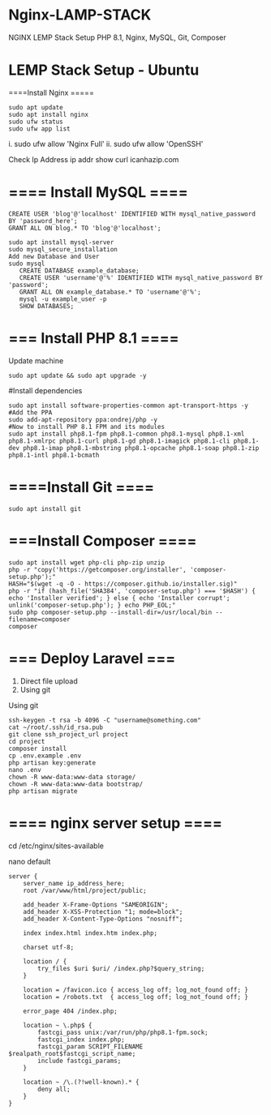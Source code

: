 # Nginx-LAMP-STACK
NGINX LEMP Stack Setup PHP 8.1, Nginx, MySQL, Git, Composer


#  LEMP Stack Setup - Ubuntu
====Install Nginx =====
```
sudo apt update
sudo apt install nginx
sudo ufw status
sudo ufw app list
```

i.	sudo ufw allow 'Nginx Full'
ii.	sudo ufw allow 'OpenSSH'

Check Ip Address
	ip addr show
	curl icanhazip.com

#  ==== Install MySQL ====

```
CREATE USER 'blog'@'localhost' IDENTIFIED WITH mysql_native_password BY 'password_here';
GRANT ALL ON blog.* TO 'blog'@'localhost';

sudo apt install mysql-server
sudo mysql_secure_installation 
Add new Database and User
sudo mysql
   CREATE DATABASE example_database;
   CREATE USER 'username'@'%' IDENTIFIED WITH mysql_native_password BY 'password';
   GRANT ALL ON example_database.* TO 'username'@'%';
   mysql -u example_user -p
   SHOW DATABASES;
```

#  === Install PHP 8.1 ====

Update machine 

```
sudo apt update && sudo apt upgrade -y  
```


#Install dependencies

```
sudo apt install software-properties-common apt-transport-https -y  
#Add the PPA
sudo add-apt-repository ppa:ondrej/php -y  
#Now to install PHP 8.1 FPM and its modules 
sudo apt install php8.1-fpm php8.1-common php8.1-mysql php8.1-xml php8.1-xmlrpc php8.1-curl php8.1-gd php8.1-imagick php8.1-cli php8.1-dev php8.1-imap php8.1-mbstring php8.1-opcache php8.1-soap php8.1-zip php8.1-intl php8.1-bcmath
```


#  ====Install Git ====

```
sudo apt install git
```

# ===Install Composer ====


```
sudo apt install wget php-cli php-zip unzip
php -r "copy('https://getcomposer.org/installer', 'composer-setup.php');"
HASH="$(wget -q -O - https://composer.github.io/installer.sig)"
php -r "if (hash_file('SHA384', 'composer-setup.php') === '$HASH') { echo 'Installer verified'; } else { echo 'Installer corrupt'; unlink('composer-setup.php'); } echo PHP_EOL;"
sudo php composer-setup.php --install-dir=/usr/local/bin --filename=composer
composer
```


# === Deploy Laravel ===

1.	Direct file upload
2.	Using git

Using git

```
ssh-keygen -t rsa -b 4096 -C "username@something.com"
cat ~/root/.ssh/id_rsa.pub
git clone ssh_project_url project
cd project
composer install
cp .env.example .env
php artisan key:generate
nano .env
chown -R www-data:www-data storage/
chown -R www-data:www-data bootstrap/
php artisan migrate
```



# ==== nginx server setup ====

cd /etc/nginx/sites-available

nano default

```
server {
    server_name ip_address_here;
    root /var/www/html/project/public;

    add_header X-Frame-Options "SAMEORIGIN";
    add_header X-XSS-Protection "1; mode=block";
    add_header X-Content-Type-Options "nosniff";

    index index.html index.htm index.php;

    charset utf-8;

    location / {
        try_files $uri $uri/ /index.php?$query_string;
    }

    location = /favicon.ico { access_log off; log_not_found off; }
    location = /robots.txt  { access_log off; log_not_found off; }

    error_page 404 /index.php;

    location ~ \.php$ {
        fastcgi_pass unix:/var/run/php/php8.1-fpm.sock;
        fastcgi_index index.php;
        fastcgi_param SCRIPT_FILENAME $realpath_root$fastcgi_script_name;
        include fastcgi_params;
    }

    location ~ /\.(?!well-known).* {
        deny all;
    }
}

```

